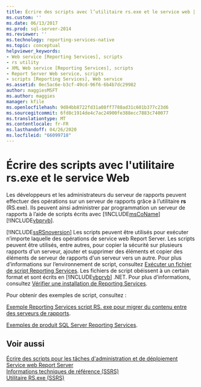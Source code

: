 ```yaml
---
title: Écrire des scripts avec l’utilitaire rs.exe et le service web | Microsoft Docs
ms.custom: ''
ms.date: 06/13/2017
ms.prod: sql-server-2014
ms.reviewer: ''
ms.technology: reporting-services-native
ms.topic: conceptual
helpviewer_keywords:
- Web service [Reporting Services], scripts
- rs utility
- XML Web service [Reporting Services], scripts
- Report Server Web service, scripts
- scripts [Reporting Services], Web service
ms.assetid: 0ec5ac6e-b3cf-49cd-96f6-6b4b7dc29982
author: maggiesMSFT
ms.author: maggies
manager: kfile
ms.openlocfilehash: 9d84bb8722fd31a08ff7788ad31c601b377c23d6
ms.sourcegitcommit: 6fd8c1914de4c7ac24900fe388ecc7883c740077
ms.translationtype: MT
ms.contentlocale: fr-FR
ms.lasthandoff: 04/26/2020
ms.locfileid: "66099718"
---
```

# <a name="script-with-the-rsexe-utility-and-the-web-service"></a>Écrire des scripts avec l'utilitaire rs.exe et le service Web
  Les développeurs et les administrateurs du serveur de rapports peuvent effectuer des opérations sur un serveur de rapports grâce à l’utilitaire **rs** (RS.exe). Ils peuvent ainsi administrer par programmation un serveur de rapports à l’aide de scripts écrits avec [!INCLUDE[msCoName](../../includes/msconame-md.md)] [!INCLUDE[vbprvb](../../includes/vbprvb-md.md)].  
  
 [!INCLUDE[ssRSnoversion](../../includes/ssrsnoversion-md.md)] Les scripts peuvent être utilisés pour exécuter n’importe laquelle des opérations de service web Report Server. Les scripts peuvent être utilisés, entre autres, pour copier la sécurité sur plusieurs rapports d'un serveur, ajouter et supprimer des éléments et copier des éléments de serveur de rapports d'un serveur vers un autre. Pour plus d’informations sur l’environnement de script, consultez [Exécuter un fichier de script Reporting Services](run-a-reporting-services-script-file.md). Les fichiers de script obéissent à un certain format et sont écrits en [!INCLUDE[vbprvb](../../includes/vbprvb-md.md)] .NET. Pour plus d’informations, consultez [Vérifier une installation de Reporting Services](format-a-reporting-services-script-file.md).  
  
 Pour obtenir des exemples de script, consultez :  
  
 [Exemple Reporting Services script RS. exe pour migrer du contenu entre des serveurs de rapports](sample-reporting-services-rs-exe-script-to-copy-content-between-report-servers.md).  
  
 [Exemples de produit SQL Server Reporting Services](https://go.microsoft.com/fwlink/?LinkId=177889).  
  
## <a name="see-also"></a>Voir aussi  
 [Écrire des scripts pour les tâches d'administration et de déploiement](script-deployment-and-administrative-tasks.md)   
 [Service web Report Server](../report-server-web-service/report-server-web-service.md)   
 [Informations techniques de référence &#40;SSRS&#41;](../technical-reference-ssrs.md)   
 [Utilitaire RS.exe &#40;SSRS&#41;](rs-exe-utility-ssrs.md)  
  
  
